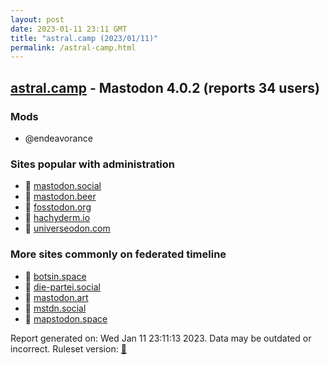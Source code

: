 ```yaml
---
layout: post
date: 2023-01-11 23:11 GMT
title: "astral.camp (2023/01/11)"
permalink: /astral-camp.html
---
```



## [astral.camp](https://astral.camp) - Mastodon 4.0.2 (reports 34 users)

### Mods
 * @endeavorance

### Sites popular with administration

* 🐘 [mastodon.social](/mastodon-social.html)
* 🐘 [mastodon.beer](/mastodon-beer.html)
* 🐘 [fosstodon.org](/fosstodon-org.html)
* 🐘 [hachyderm.io](/hachyderm-io.html)
* 🐘 [universeodon.com](/universeodon-com.html)

### More sites commonly on federated timeline

* 🐘 [botsin.space](/botsin-space.html)
* 🐘 [die-partei.social](/die-partei-social.html)
* 🐘 [mastodon.art](/mastodon-art.html)
* 🐘 [mstdn.social](/mstdn-social.html)
* 🐘 [mapstodon.space](/mapstodon-space.html)

Report generated on: Wed Jan 11 23:11:13 2023. Data may be outdated or incorrect.
Ruleset version: [🧁](/version-cupcake)
